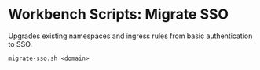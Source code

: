 # Workbench Scripts: Migrate SSO

Upgrades existing namespaces and ingress rules from basic authentication to SSO.

```
migrate-sso.sh <domain>
```
